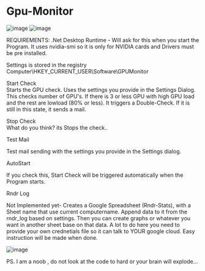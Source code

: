 # Gpu-Monitor
![image](https://user-images.githubusercontent.com/35293441/213880927-3b6ae267-28f1-4ba4-b079-83fbcb4eefa0.png)
![image](https://user-images.githubusercontent.com/35293441/213870025-bcdd3836-7439-47a1-b9e9-f9efdf3c83ee.png)

REQUIREMENTS:
.Net Desktop Runtime - Will ask for this when you start the Program.
It uses nvidia-smi so it is only for NVIDIA cards and Drivers must be pre installed.

Settings is stored in the registry
Computer\HKEY_CURRENT_USER\Software\GPUMonitor

Start Check  
Starts the GPU check. Uses the settings you provide in the Settings Dialog. 
This checks number of GPU's. 
If there is 3 or less GPU with high GPU load and the rest are lowload (80% or less). It triggers a Double-Check. If it is still in this state, it sends a mail.

Stop Check  
What do you think? its Stops the check..

Test Mail

Test mail sending with the settings you provide in the Settings dialog.

AutoStart

If you check this, Start Check will be triggered automatically when the Program starts.

Rndr Log

Not Implemented yet- Creates a Google Spreadsheet (Rndr-Stats), with a Sheet name that use current computername.
Append data to it from the rndr_log based on settings. Then you can create graphs or whatever you want in another sheet base on that data.
A lot to do here you need to provide your own crednetials file so it can talk to YOUR google cloud. Easy instruction will be made when done.

![image](https://user-images.githubusercontent.com/35293441/213871142-44414a3d-c821-436e-a00a-ee799e46bbf3.png)


PS. I am a noob , do not look at the code to hard or your brain will explode...
